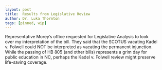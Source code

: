 ```yaml
---
layout: post
title:  Results from Legislative Review
author: Dr. Luka Thornton
tags: [pinned, wip]
---
```


Representative Morey’s office requested for Legislative Analysis to look over my interpretation of the bill. They said that the SCOTUS vacating Kadel v. Folwell could NOT be interpreted as vacating the permanent injunction. While the passing of HB 805 (and other bills) represents a grim day for public education in NC, perhaps the Kadel v. Folwell review might preserve life-saving coverage.
